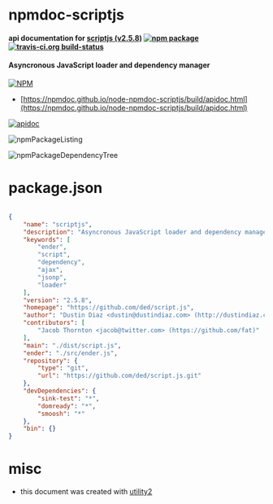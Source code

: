 # npmdoc-scriptjs

#### api documentation for  [scriptjs (v2.5.8)](https://github.com/ded/script.js)  [![npm package](https://img.shields.io/npm/v/npmdoc-scriptjs.svg?style=flat-square)](https://www.npmjs.org/package/npmdoc-scriptjs) [![travis-ci.org build-status](https://api.travis-ci.org/npmdoc/node-npmdoc-scriptjs.svg)](https://travis-ci.org/npmdoc/node-npmdoc-scriptjs)

#### Asyncronous JavaScript loader and dependency manager

[![NPM](https://nodei.co/npm/scriptjs.png?downloads=true&downloadRank=true&stars=true)](https://www.npmjs.com/package/scriptjs)

- [https://npmdoc.github.io/node-npmdoc-scriptjs/build/apidoc.html](https://npmdoc.github.io/node-npmdoc-scriptjs/build/apidoc.html)

[![apidoc](https://npmdoc.github.io/node-npmdoc-scriptjs/build/screenCapture.buildCi.browser.%252Ftmp%252Fbuild%252Fapidoc.html.png)](https://npmdoc.github.io/node-npmdoc-scriptjs/build/apidoc.html)

![npmPackageListing](https://npmdoc.github.io/node-npmdoc-scriptjs/build/screenCapture.npmPackageListing.svg)

![npmPackageDependencyTree](https://npmdoc.github.io/node-npmdoc-scriptjs/build/screenCapture.npmPackageDependencyTree.svg)



# package.json

```json

{
    "name": "scriptjs",
    "description": "Asyncronous JavaScript loader and dependency manager",
    "keywords": [
        "ender",
        "script",
        "dependency",
        "ajax",
        "jsonp",
        "loader"
    ],
    "version": "2.5.8",
    "homepage": "https://github.com/ded/script.js",
    "author": "Dustin Diaz <dustin@dustindiaz.com> (http://dustindiaz.com)",
    "contributors": [
        "Jacob Thornton <jacob@twitter.com> (https://github.com/fat)"
    ],
    "main": "./dist/script.js",
    "ender": "./src/ender.js",
    "repository": {
        "type": "git",
        "url": "https://github.com/ded/script.js.git"
    },
    "devDependencies": {
        "sink-test": "*",
        "domready": "*",
        "smoosh": "*"
    },
    "bin": {}
}
```



# misc
- this document was created with [utility2](https://github.com/kaizhu256/node-utility2)
